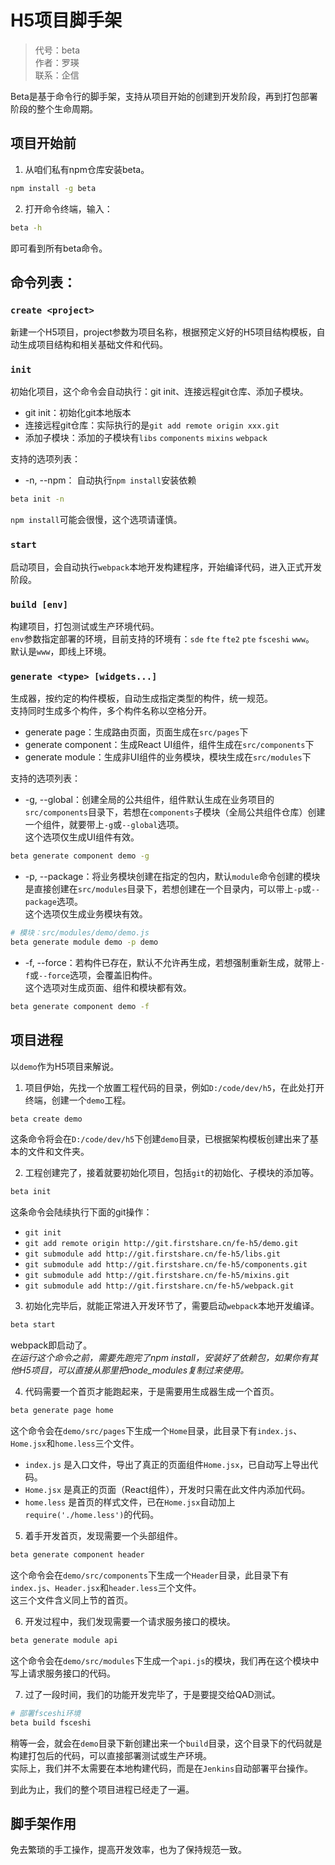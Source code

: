 # H5项目脚手架
> 代号：beta  
> 作者：罗瑛  
> 联系：企信

Beta是基于命令行的脚手架，支持从项目开始的创建到开发阶段，再到打包部署阶段的整个生命周期。  

## 项目开始前
1. 从咱们私有npm仓库安装beta。
```bash
npm install -g beta
```
2. 打开命令终端，输入：
```bash
beta -h
```
即可看到所有beta命令。

## 命令列表：
### `create <project>`  
新建一个H5项目，project参数为项目名称，根据预定义好的H5项目结构模板，自动生成项目结构和相关基础文件和代码。

### `init`  
初始化项目，这个命令会自动执行：git init、连接远程git仓库、添加子模块。  
* git init：初始化git本地版本
* 连接远程git仓库：实际执行的是`git add remote origin xxx.git`
* 添加子模块：添加的子模块有`libs` `components` `mixins` `webpack`

支持的选项列表：
* -n, --npm： 自动执行`npm install`安装依赖
 ```bash
 beta init -n
 ```
 `npm install`可能会很慢，这个选项请谨慎。

### `start`  
启动项目，会自动执行`webpack`本地开发构建程序，开始编译代码，进入正式开发阶段。

### `build [env]`  
构建项目，打包测试或生产环境代码。  
`env`参数指定部署的环境，目前支持的环境有：`sde` `fte` `fte2` `pte` `fsceshi` `www`。  
默认是`www`，即线上环境。

### `generate <type> [widgets...]`  
生成器，按约定的构件模板，自动生成指定类型的构件，统一规范。  
支持同时生成多个构件，多个构件名称以空格分开。  
* generate page：生成路由页面，页面生成在`src/pages`下
* generate component：生成React UI组件，组件生成在`src/components`下
* generate module：生成非UI组件的业务模块，模块生成在`src/modules`下

支持的选项列表：
* -g, --global：创建全局的公共组件，组件默认生成在业务项目的`src/components`目录下，若想在`components`子模块（全局公共组件仓库）创建一个组件，就要带上`-g`或`--global`选项。  
这个选项仅生成UI组件有效。
```bash
beta generate component demo -g
```
* -p, --package：将业务模块创建在指定的包内，默认`module`命令创建的模块是直接创建在`src/modules`目录下，若想创建在一个目录内，可以带上`-p`或`--package`选项。  
这个选项仅生成业务模块有效。
```bash
# 模块：src/modules/demo/demo.js
beta generate module demo -p demo
```
* -f, --force：若构件已存在，默认不允许再生成，若想强制重新生成，就带上`-f`或`--force`选项，会覆盖旧构件。  
这个选项对生成页面、组件和模块都有效。
```bash
beta generate component demo -f
```

## 项目进程
以`demo`作为H5项目来解说。  
1. 项目伊始，先找一个放置工程代码的目录，例如`D:/code/dev/h5`，在此处打开终端，创建一个`demo`工程。
```bash
beta create demo
```
这条命令将会在`D:/code/dev/h5`下创建`demo`目录，已根据架构模板创建出来了基本的文件和文件夹。

2. 工程创建完了，接着就要初始化项目，包括`git`的初始化、子模块的添加等。
```bash
beta init
```
这条命令会陆续执行下面的git操作：
 * `git init`
 * `git add remote origin http://git.firstshare.cn/fe-h5/demo.git`
 * `git submodule add http://git.firstshare.cn/fe-h5/libs.git`
 * `git submodule add http://git.firstshare.cn/fe-h5/components.git`
 * `git submodule add http://git.firstshare.cn/fe-h5/mixins.git`
 * `git submodule add http://git.firstshare.cn/fe-h5/webpack.git`

3. 初始化完毕后，就能正常进入开发环节了，需要启动`webpack`本地开发编译。
```bash
beta start
```
webpack即启动了。  
*在运行这个命令之前，需要先跑完了npm install，安装好了依赖包，如果你有其他H5项目，可以直接从那里把node_modules复制过来使用。*

4. 代码需要一个首页才能跑起来，于是需要用生成器生成一个首页。
```bash
beta generate page home
```
这个命令会在`demo/src/pages`下生成一个`Home`目录，此目录下有`index.js`、`Home.jsx`和`home.less`三个文件。  
 * `index.js` 是入口文件，导出了真正的页面组件`Home.jsx`，已自动写上导出代码。  
 * `Home.jsx` 是真正的页面（React组件），开发时只需在此文件内添加代码。
 * `home.less` 是首页的样式文件，已在`Home.jsx`自动加上`require('./home.less')`的代码。

5. 着手开发首页，发现需要一个头部组件。
```bash
beta generate component header
```
这个命令会在`demo/src/components`下生成一个`Header`目录，此目录下有`index.js`、`Header.jsx`和`header.less`三个文件。  
这三个文件含义同上节的首页。

6. 开发过程中，我们发现需要一个请求服务接口的模块。
```bash
beta generate module api
```
这个命令会在`demo/src/modules`下生成一个`api.js`的模块，我们再在这个模块中写上请求服务接口的代码。

7. 过了一段时间，我们的功能开发完毕了，于是要提交给QAD测试。
```bash
# 部署fsceshi环境
beta build fsceshi
```
稍等一会，就会在`demo`目录下新创建出来一个`build`目录，这个目录下的代码就是构建打包后的代码，可以直接部署测试或生产环境。  
实际上，我们并不太需要在本地构建代码，而是在`Jenkins`自动部署平台操作。

到此为止，我们的整个项目进程已经走了一遍。

## 脚手架作用
免去繁琐的手工操作，提高开发效率，也为了保持规范一致。
